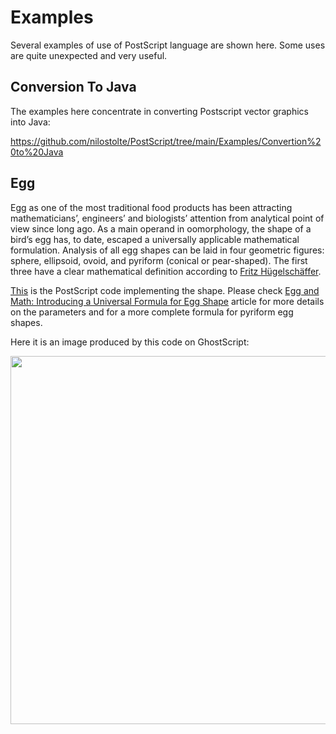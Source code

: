 
# Examples

Several examples of use of PostScript language are shown here. Some uses are quite unexpected and very useful.

## Conversion To Java

The examples here concentrate in converting Postscript vector graphics into Java:

https://github.com/nilostolte/PostScript/tree/main/Examples/Convertion%20to%20Java

## Egg

Egg as one of the most traditional food products has been attracting mathematicians’, engineers’ and biologists’
attention from analytical point of view since long ago. As a main operand in oomorphology, the shape of a bird’s
egg has, to date, escaped a universally applicable mathematical formulation. Analysis of all egg shapes can be
laid in four geometric figures: sphere, ellipsoid, ovoid, and pyriform (conical or pear-shaped). The first three have
a clear mathematical definition according to [Fritz Hügelschäffer](https://github.com/nilostolte/PostScript/blob/main/Examples/Egg/Egg%20shape.pdf).

[This](https://github.com/nilostolte/PostScript/blob/main/Examples/Egg/egg.ps) is the PostScript code implementing
the shape. Please check [Egg and Math: Introducing a Universal Formula for Egg Shape](https://github.com/nilostolte/PostScript/blob/main/Examples/Egg/Egg%20shape.pdf) article for more details on the
parameters and for a more complete formula for pyriform egg shapes.

Here it is an image produced by this code on GhostScript:

<kbd>
<img src="https://github.com/nilostolte/PostScript/assets/80269251/a30ef840-5650-4f74-8d09-b6ca4b14ed83" width="683" height="589" >
</kbd>


